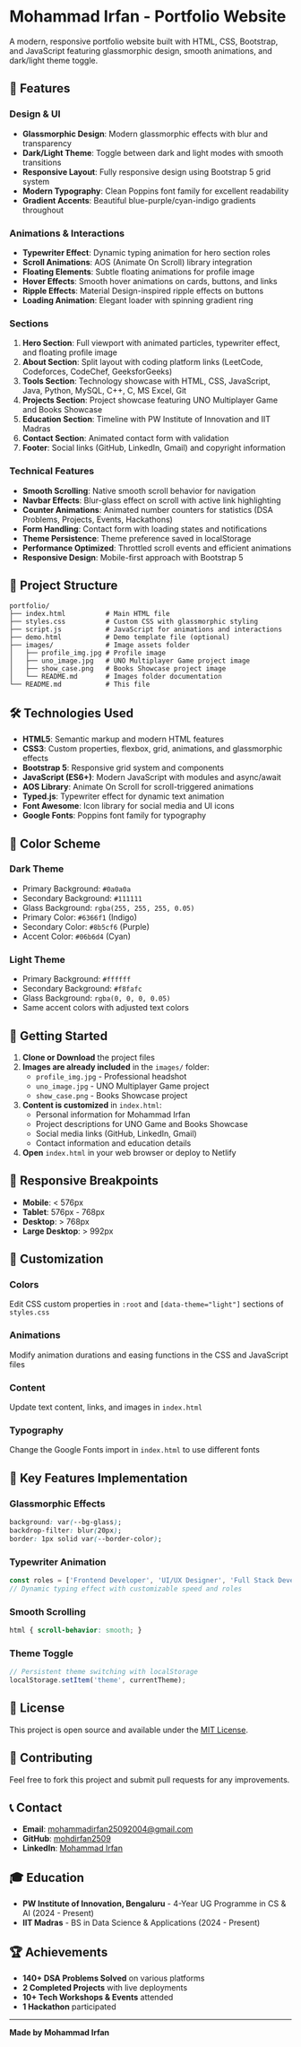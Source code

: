 # Mohammad Irfan - Portfolio Website

A modern, responsive portfolio website built with HTML, CSS, Bootstrap, and JavaScript featuring glassmorphic design, smooth animations, and dark/light theme toggle.

## 🚀 Features

### Design & UI
- **Glassmorphic Design**: Modern glassmorphic effects with blur and transparency
- **Dark/Light Theme**: Toggle between dark and light modes with smooth transitions
- **Responsive Layout**: Fully responsive design using Bootstrap 5 grid system
- **Modern Typography**: Clean Poppins font family for excellent readability
- **Gradient Accents**: Beautiful blue-purple/cyan-indigo gradients throughout

### Animations & Interactions
- **Typewriter Effect**: Dynamic typing animation for hero section roles
- **Scroll Animations**: AOS (Animate On Scroll) library integration
- **Floating Elements**: Subtle floating animations for profile image
- **Hover Effects**: Smooth hover animations on cards, buttons, and links
- **Ripple Effects**: Material Design-inspired ripple effects on buttons
- **Loading Animation**: Elegant loader with spinning gradient ring

### Sections
1. **Hero Section**: Full viewport with animated particles, typewriter effect, and floating profile image
2. **About Section**: Split layout with coding platform links (LeetCode, Codeforces, CodeChef, GeeksforGeeks)
3. **Tools Section**: Technology showcase with HTML, CSS, JavaScript, Java, Python, MySQL, C++, C, MS Excel, Git
4. **Projects Section**: Project showcase featuring UNO Multiplayer Game and Books Showcase
5. **Education Section**: Timeline with PW Institute of Innovation and IIT Madras
6. **Contact Section**: Animated contact form with validation
7. **Footer**: Social links (GitHub, LinkedIn, Gmail) and copyright information

### Technical Features
- **Smooth Scrolling**: Native smooth scroll behavior for navigation
- **Navbar Effects**: Blur-glass effect on scroll with active link highlighting
- **Counter Animations**: Animated number counters for statistics (DSA Problems, Projects, Events, Hackathons)
- **Form Handling**: Contact form with loading states and notifications
- **Theme Persistence**: Theme preference saved in localStorage
- **Performance Optimized**: Throttled scroll events and efficient animations
- **Responsive Design**: Mobile-first approach with Bootstrap 5

## 📁 Project Structure

```
portfolio/
├── index.html          # Main HTML file
├── styles.css          # Custom CSS with glassmorphic styling
├── script.js           # JavaScript for animations and interactions
├── demo.html           # Demo template file (optional)
├── images/             # Image assets folder
│   ├── profile_img.jpg # Profile image
│   ├── uno_image.jpg   # UNO Multiplayer Game project image
│   ├── show_case.png   # Books Showcase project image
│   └── README.md       # Images folder documentation
└── README.md           # This file
```

## 🛠️ Technologies Used

- **HTML5**: Semantic markup and modern HTML features
- **CSS3**: Custom properties, flexbox, grid, animations, and glassmorphic effects
- **Bootstrap 5**: Responsive grid system and components
- **JavaScript (ES6+)**: Modern JavaScript with modules and async/await
- **AOS Library**: Animate On Scroll for scroll-triggered animations
- **Typed.js**: Typewriter effect for dynamic text animation
- **Font Awesome**: Icon library for social media and UI icons
- **Google Fonts**: Poppins font family for typography

## 🎨 Color Scheme

### Dark Theme
- Primary Background: `#0a0a0a`
- Secondary Background: `#111111`
- Glass Background: `rgba(255, 255, 255, 0.05)`
- Primary Color: `#6366f1` (Indigo)
- Secondary Color: `#8b5cf6` (Purple)
- Accent Color: `#06b6d4` (Cyan)

### Light Theme
- Primary Background: `#ffffff`
- Secondary Background: `#f8fafc`
- Glass Background: `rgba(0, 0, 0, 0.05)`
- Same accent colors with adjusted text colors

## 🚀 Getting Started

1. **Clone or Download** the project files
2. **Images are already included** in the `images/` folder:
   - `profile_img.jpg` - Professional headshot
   - `uno_image.jpg` - UNO Multiplayer Game project
   - `show_case.png` - Books Showcase project
3. **Content is customized** in `index.html`:
   - Personal information for Mohammad Irfan
   - Project descriptions for UNO Game and Books Showcase
   - Social media links (GitHub, LinkedIn, Gmail)
   - Contact information and education details
4. **Open** `index.html` in your web browser or deploy to Netlify

## 📱 Responsive Breakpoints

- **Mobile**: < 576px
- **Tablet**: 576px - 768px
- **Desktop**: > 768px
- **Large Desktop**: > 992px

## 🎯 Customization

### Colors
Edit CSS custom properties in `:root` and `[data-theme="light"]` sections of `styles.css`

### Animations
Modify animation durations and easing functions in the CSS and JavaScript files

### Content
Update text content, links, and images in `index.html`

### Typography
Change the Google Fonts import in `index.html` to use different fonts

## 🌟 Key Features Implementation

### Glassmorphic Effects
```css
background: var(--bg-glass);
backdrop-filter: blur(20px);
border: 1px solid var(--border-color);
```

### Typewriter Animation
```javascript
const roles = ['Frontend Developer', 'UI/UX Designer', 'Full Stack Developer'];
// Dynamic typing effect with customizable speed and roles
```

### Smooth Scrolling
```css
html { scroll-behavior: smooth; }
```

### Theme Toggle
```javascript
// Persistent theme switching with localStorage
localStorage.setItem('theme', currentTheme);
```

## 📄 License

This project is open source and available under the [MIT License](LICENSE).

## 🤝 Contributing

Feel free to fork this project and submit pull requests for any improvements.

## 📞 Contact

- **Email**: mohammadirfan25092004@gmail.com
- **GitHub**: [mohdirfan2509](https://github.com/mohdirfan2509)
- **LinkedIn**: [Mohammad Irfan](https://www.linkedin.com/in/mohammad-irfan-638a2b308/)

## 🎓 Education

- **PW Institute of Innovation, Bengaluru** - 4-Year UG Programme in CS & AI (2024 - Present)
- **IIT Madras** - BS in Data Science & Applications (2024 - Present)

## 🏆 Achievements

- **140+ DSA Problems Solved** on various platforms
- **2 Completed Projects** with live deployments
- **10+ Tech Workshops & Events** attended
- **1 Hackathon** participated

---

**Made by Mohammad Irfan**
